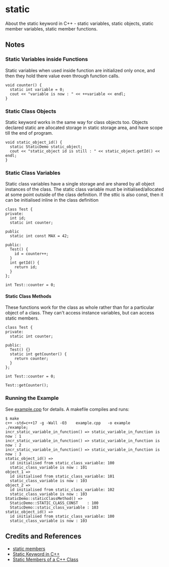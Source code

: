 # static

About the static keyword in C++ - static variables, static objects, static member variables, static member functions.

## Notes

### Static Variables inside Functions

Static variables when used inside function are initialized only once, and then they hold there value even through function calls.

```
void counter() {
  static int variable = 0;
  cout << "variable is now : " << ++variable << endl;
}
```

### Static Class Objects

Static keyword works in the same way for class objects too. Objects declared static are allocated storage in static storage area, and have scope till the end of program.

```
void static_object_id() {
  static StaticDemo static_object;
  cout << "static_object id is still : " << static_object.getId() << endl;
}
```

### Static Class Variables

Static class variables have a single storage and are shared by all object instances of the class.
The static class variable must be initialised/allocated at some point outside of the class definition.
If the sttic is also const, then it can be initialised inline in the class definition

```
class Test {
private:
  int id;
  static int counter;

public
  static int const MAX = 42;

public:
  Test() {
    id = counter++;
  }
  int getId() {
    return id;
  }
};

int Test::counter = 0;
```


#### Static Class Methods

These functions work for the class as whole rather than for a particular object of a class.
They can't access instance variables, but can access static members.

```
class Test {
private:
  static int counter;

public:
  Test() {}
  static int getCounter() {
    return counter;
  }
};

int Test::counter = 0;

Test::getCounter();
```

### Running the Example

See [example.cpp](./example.cpp) for details. A makefile compiles and runs:

```
$ make
c++ -std=c++17 -g -Wall -O3    example.cpp   -o example
./example;
incr_static_variable_in_function() => static_variable_in_function is now : 1
incr_static_variable_in_function() => static_variable_in_function is now : 2
incr_static_variable_in_function() => static_variable_in_function is now : 3
static_object_id() =>
  id initialised from static_class_variable: 100
  static_class_variable is now : 101
object_1 =>
  id initialised from static_class_variable: 101
  static_class_variable is now : 103
object_2 =>
  id initialised from static_class_variable: 102
  static_class_variable is now : 103
StaticDemo::staticClassMethod() =>
  StaticDemo::STATIC_CLASS_CONST    : 100
  StaticDemo::static_class_variable : 103
static_object_id() =>
  id initialised from static_class_variable: 100
  static_class_variable is now : 103
```

## Credits and References

* [static members](https://en.cppreference.com/w/cpp/language/static)
* [Static Keyword in C++](https://www.studytonight.com/cpp/static-keyword.php)
* [Static Members of a C++ Class](https://www.tutorialspoint.com/cplusplus/cpp_static_members.htm)

